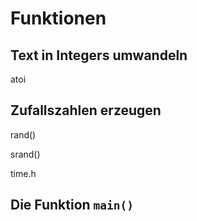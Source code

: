 
# Funktionen

## Text in Integers umwandeln

atoi

## Zufallszahlen erzeugen

rand()

srand()

time.h


## Die Funktion `main()`


